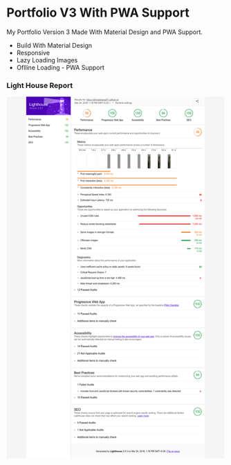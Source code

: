 # Portfolio V3 With PWA Support

My Portfolio Version 3 Made With Material Design and PWA Support.

* Build With Material Design
* Responsive
* Lazy Loading Images
* Oflline Loading - PWA Support

### Light House Report

![light house report](https://github.com/shindesharad71/shindesharad71.github.io/blob/master/report.png?raw=true)
